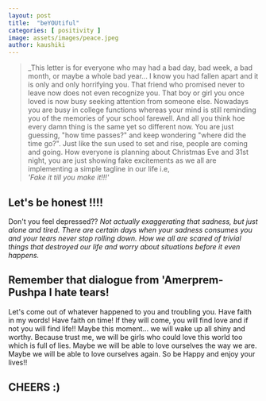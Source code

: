 ```yaml
---
layout: post
title:  "beYOUtiful"
categories: [ positivity ]
image: assets/images/peace.jpeg
author: kaushiki
---
```


>_This letter is for everyone who may had a bad day,  bad week, a bad month, or maybe a whole bad year... I know you had fallen apart and it is only and only horrifying you. That friend who promised never to leave now does not even recognize you. 
    That boy or girl you once loved is now busy seeking attention from someone else. Nowadays you are busy in college functions whereas your mind is still reminding you of the memories of your school farewell. And all you think hoe every damn thing is the same yet so different now. You are just guessing, "how time passes?" and keep wondering "where did the time go?".
Just like the sun used to set and rise, people are coming and going. How everyone is planning about Christmas Eve and 31st night, you are just showing fake excitements as we all are implementing a simple tagline in our life i.e,  
             *'Fake it till you make it!!!'*
## Let's be honest !!!!
Don't you feel depressed??
   *Not actually exaggerating that sadness, but just alone and tired. There are certain days when your sadness consumes you and your tears never stop rolling down. How we all are scared of trivial things that destroyed our life and worry about situations before it even happens.*
## Remember that dialogue from 'Amerprem- Pushpa I hate tears!
   Let's come out of whatever happened to you and troubling you. Have faith in my words!
Have faith on time! If they will come, you will find love and if not you will find life!!
    Maybe this moment... we will wake up all shiny and worthy. Because trust me, we will be girls who could love this world too which is full of lies. Maybe we will be able to love ourselves the way we are. 
Maybe we will be able to love ourselves again.
   So be Happy and enjoy your lives!!
  ## CHEERS :)

